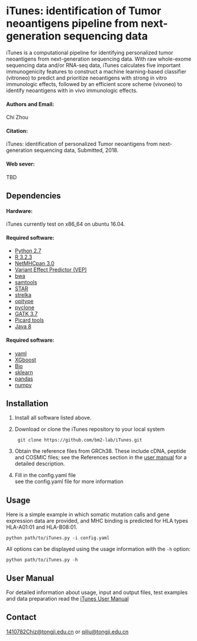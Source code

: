 # iTunes: identification of Tumor neoantigens pipeline from next-generation sequencing data #

iTunes is a computational pipeline for identifying personalized tumor neoantigens from next-generation sequencing data. With raw whole-exome sequencing data and/or RNA-seq data, iTunes calculates five important immunogenicity features to construct a machine learning-based classifier (vitroneo) to predict and prioritize neoantigens with strong in vitro immunologic effects, followed by an efficient score scheme (vivoneo) to identify neoantigens with in vivo immunologic effects.

#### Authors and Email:
Chi Zhou 

#### Citation:
iTunes: identification of personalized Tumor neoantigens from next-generation sequencing data, Submitted, 2018.

#### Web sever:
TBD

## Dependencies

#### Hardware:
iTunes currently test on x86_64 on ubuntu 16.04.

#### Required software:
* [Python 2.7](https://www.python.org/downloads/release/python-2712/)
* [R 3.2.3](https://cran.r-project.org/src/base/R-3/R-3.2.3.tar.gz)
* [NetMHCpan 3.0](http://www.cbs.dtu.dk/cgi-bin/nph-sw_request?netMHCpan)
* [Variant Effect Predictor (VEP)](https://github.com/Ensembl/ensembl-vep)
* [bwa](https://github.com/lh3/bwa)
* [samtools](https://github.com/samtools)
* [STAR](https://github.com/alexdobin/STAR)
* [strelka](https://github.com/Illumina/strelka)
* [opitype](https://github.com/FRED-2/OptiType)
* [pyclone](https://bitbucket.org/aroth85/pyclone/wiki/Tutorial)
* [GATK 3.7](https://software.broadinstitute.org/gatk/best-practices/)
* [Picard tools](https://broadinstitute.github.io/picard/)
* [Java 8](https://java.com/en/download/help/linux_x64rpm_install.xml)

#### Required software:
* [yaml]()
* [XGboost]()
* [Bio]()
* [sklearn]()
* [pandas]()
* [numpy]()

## Installation

1. Install all software listed above.

2. Download or clone the iTunes repository to your local system

        git clone https://github.com/bm2-lab/iTunes.git

3. Obtain the reference files from GRCh38. These include cDNA, peptide and COSMIC
files; see the References section in the [user manual](/doc/iTunes_User_Manual.md)
for a detailed description.

4. Fill in the config.yaml file  
    see the config.yaml file for more information

## Usage

Here is a simple example in which somatic mutation calls and gene expression data are
provided, and MHC binding is predicted for HLA types HLA-A01:01 and HLA-B08:01. 

    python path/to/iTunes.py -i config.yaml

All options can be displayed using the usage information with the `-h` option:   

    python path/to/iTunes.py -h


## User Manual 
For detailed information about usage, input and output files, test examples and data
preparation read the [iTunes User Manual](/doc/iTunes_User_Manual.md)


## Contact   

1410782Chiz@tongji.edu.cn or qiliu@tongji.edu.cn
